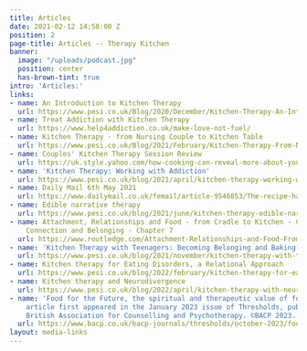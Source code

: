 ```yaml
---
title: Articles
date: 2021-02-12 14:58:00 Z
position: 2
page-title: Articles -- Therapy Kitchen
banner:
  image: "/uploads/podcast.jpg"
  position: center
  has-brown-tint: true
intro: 'Articles:'
links:
- name: An Introduction to Kitchen Therapy
  url: https://www.pesi.co.uk/Blog/2020/December/Kitchen-Therapy-An-Introduction
- name: Treat Addiction with Kitchen Therapy
  url: https://www.help4addiction.co.uk/make-love-not-fuel/
- name: Kitchen Therapy - from Nursing Couple to Kitchen Table
  url: https://www.pesi.co.uk/Blog/2021/February/Kitchen-Therapy-From-Nursing-Couple-to-Kitchen-Tab
- name: Couples' Kitchen Therapy Session Review
  url: https://uk.style.yahoo.com/how-cooking-can-reveal-more-about-your-personality-070826611.html
- name: 'Kitchen Therapy: Working with Addiction'
  url: https://www.pesi.co.uk/blog/2021/april/kitchen-therapy-working-with-addiction
- name: Daily Mail 6th May 2021
  url: https://www.dailymail.co.uk/femail/article-9546853/The-recipe-happy-marriage-Cooking-therapy.html
- name: Edible narrative therapy
  url: https://www.pesi.co.uk/blog/2021/june/kitchen-therapy-edible-narrative-therapy
- name: Attachment, Relationships and Food - from Cradle to Kitchen - Cooking for
    Connection and Belonging - Chapter 7
  url: https://www.routledge.com/Attachment-Relationships-and-Food-From-Cradle-to-Kitchen/Cundy/p/book/9780367561307
- name: 'Kitchen Therapy with Teenagers: Becoming Belonging and Baking Bread'
  url: https://www.pesi.co.uk/blog/2021/november/kitchen-therapy-with-teenagers-becoming-belonging
- name: Kitchen therapy for Eating Disorders, a Relational Approach
  url: https://www.pesi.co.uk/blog/2022/february/kitchen-therapy-for-eating-disorders-a-relational
- name: Kitchen therapy and Neurodivergence
  url: https://www.pesi.co.uk/blog/2022/april/kitchen-therapy-with-neurodivergent-clients-autism
- name: 'Food for the Future, the spiritual and therapeutic value of food.  ‘This
    article first appeared in the January 2023 issue of Thresholds, published by the
    British Association for Counselling and Psychotherapy. ©BACP 2023.’ '
  url: https://www.bacp.co.uk/bacp-journals/thresholds/october-2023/food-for-the-future/
layout: media-links
---
```


